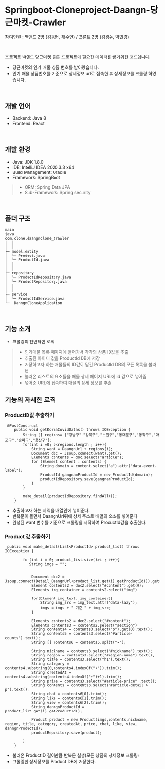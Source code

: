 Springboot-Cloneproject-Daangn-당근마켓-Crawler
=====================

참여인원 : 백앤드 2명 (김동현, 채수연) / 프론트 2명 (김광수, 박민경)  


</br>

프로젝트 백앤드 당근마켓 클론 프로젝트에 필요한 데이터를 쌓기위한 코드입니다.
- 당근마켓의 인기 매물 상품 번호를 받아왔습니다.  
- 인기 매물 상품번호를 기준으로 상세정보 url로 접속한 후 상세정보를 크롤링 하였습니다.

</br>

개발 언어
---------
- Backend: Java 8
- Frontend: React


</br>

개발 환경
---------
- Java: JDK 1.8.0  
- IDE: IntelliJ IDEA 2020.3.3 x64  
- Build Management: Gradle  
- Framework: SpringBoot  
> - ORM: Spring Data JPA  
> - Sub-Framework: Spring security  


</br>

폴더 구조
---------
```
main
java
com.clone.daangnclone_Crawler
│  │  
│  │  
├─ model.entity
│  └─ Product.java
│  └─ ProductId.java
│  │
│  │  
├─ repository
│  └─ ProductIdRepository.java
│  └─ ProductRepository.java
│  │
│  │  
├─ service
│  └─ ProductIdService.java
└─  DanngnCloneApplication
```


</br>

기능 소개
---------
- 크롤링의 전반적인 로직

>- 인기매물 목록 페이지에 들어가서 각각의 상품 ID값을 추출
>- 추출된 아이디 값을 ProductId DB에 저장
>- 저장하고자 하는 매물들의 ID값이 담긴 ProductId DB의 모든 목록을 불러옴
>- 불러온 리스트의 요소들을 매물 상세 페이지 URL에 id 값으로 넣어줌
>- 넣어준 URL에 접속하여 매물의 상세 정보를 추출

기능의 자세한 로직
---------
### ProductID값 추출하기
```
 @PostConstruct
    public void getKoreaCovidDatas() throws IOException {
        String [] regions= {"강남구","강북구","노원구","동대문구","동작구","마포구","송파구","용산구"};
        for(int i =0; i<regions.length ; i++){
            String want = DaangnUrl + regions[i];
            Document doc = Jsoup.connect(want).get();
            Elements contents = doc.select("article");
            for (Element content : contents) {
                String domain = content.select("a").attr("data-event-label");
                ProductId gangnamProductId = new ProductId(domain);
                productIdRepository.save(gangnamProductId);
            }
        }

        make_detail(productIdRepository.findAll());
    }
```

- 추출하고자 하는 지역을 배열안에 넣어준다.
- 반복문이 돌면서 DaangnUrl뒤에 상세 주소로 배열의 요소를 넣어준다.
- 완성된 want 변수를 기준으로 크롤링을 시작하여 ProductId값을 추출한다.

### Product 값 추출하기
```
 public void make_detail(List<ProductId> product_list) throws IOException {

        for(int i = 0; product_list.size()>i ; i++){
           String imgs = "";


            Document doc2 = Jsoup.connect(Detail_DaangnUrl+product_list.get(i).getProductId()).get();
            Element contents2 = doc2.select("#content").get(0);
            Elements img_container = contents2.select("img");

            for(Element img_text: img_container){
                String img_src = img_text.attr("data-lazy");
                imgs = imgs + " 기준 " + img_src;
            }

            Elements contents2 = doc2.select("#content");
            Elements contents3 = contents2.select("section");
            String contents4 = contents3.select("p").get(0).text();
            String contents5 = contents3.select("#article-counts").text();
            String [] contents6 = contents5.split("∙");

            String nickname = contents3.select("#nickname").text();
            String region = contents3.select("#region-name").text();
            String title = contents3.select("h1").text();
            String category = contents4.substring(0,contents4.indexOf("∙")).trim();
            String createdAt = contents4.substring(contents4.indexOf("∙")+1).trim();
            String price = contents3.select("#article-price").text();
            String contents = contents3.select("#article-detail > p").text();
            String chat = contents6[0].trim();
            String like = contents6[1].trim();
            String view = contents6[2].trim();
            String danngnProductId = product_list.get(i).getProductId();

            Product product = new Product(imgs,contents,nickname, region, title, category, createdAt, price, chat, like, view, danngnProductId);
            productRepository.save(product);

        }
    }
```

- 불러온 ProductID 길이만큼 반복문 실행(모든 상품의 상세정보 크롤링)
- 그롤링한 상세정보를 Product DB에 저장한다.
